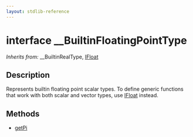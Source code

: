 ```yaml
---
layout: stdlib-reference
---
```


# interface \_\_BuiltinFloatingPointType

*Inherits from:* \_\_BuiltinRealType, [IFloat](/stdlib-reference/interfaces/ifloat-01/index)

## Description

Represents builtin floating point scalar types.
To define generic functions that work with both scalar and vector types, use <span class='code'><a href="/stdlib-reference/interfaces/ifloat-01/index" class="code_type">IFloat</a></span> instead.


## Methods

* [getPi](/stdlib-reference/interfaces/0_builtinfloatingpointtype-029hm/getpi-3)

